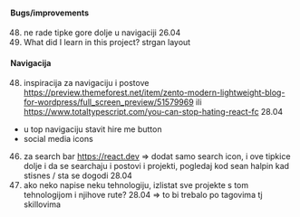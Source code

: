 #### Bugs/improvements
48. ne rade tipke gore dolje u navigaciji 26.04
1. What did I learn in this project? strgan layout

#### Navigacija
48. inspiracija za navigaciju i postove https://preview.themeforest.net/item/zento-modern-lightweight-blog-for-wordpress/full_screen_preview/51579969 ili https://www.totaltypescript.com/you-can-stop-hating-react-fc 28.04

- u top navigaciju stavit hire me button
- social media icons

46. za search bar https://react.dev => dodat samo search icon, i ove tipkice dolje i da se searchaju i postovi i projekti, pogledaj kod sean halpin kad stisnes / sta se dogodi 28.04
47. ako neko napise neku tehnologiju, izlistat sve projekte s tom tehnologijom i njihove rute? 28.04 => to bi trebalo po tagovima tj skillovima
